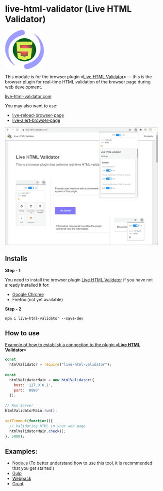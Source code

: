 # live-html-validator (Live HTML Validator)

![Live HTML Validator](https://raw.githubusercontent.com/Yuriy-Svetlov/live-html-validator/main/images/on_128x128_v1.png)

This module is for the browser plugin «[Live HTML Validator](https://live-html-validator.com)» — this is the browser plugin for real-time HTML validation of the browser page during web development.

[live-html-validator.com](https://live-html-validator.com/)

You may also want to use: 
* [live-reload-browser-page](https://live-reload-browser-page.com/)
* [live-alert-browser-page](https://live-alert-browser-page.com/)

![Live HTML Validator](https://raw.githubusercontent.com/Yuriy-Svetlov/live-html-validator/main/images/main.png)



## Installs

**Step - 1** 

You need to install the browser plugin [Live HTML Validator](https://live-html-validator.com/) if you have not already installed it for:
  * [Google Chrome](#)
  * Firefox (not yet available)
  
**Step - 2**
```shell
npm i live-html-validator --save-dev
```

##  How to use

[Example of how to establish a connection to the plugin «**Live HTML Validator**»](https://github.com/Yuriy-Svetlov/live-html-validator/tree/main/documentation/examples/%D1%81onnect_to_server)

```javascript
const 
  htmlValidator = require("live-html-validator");

const
  htmlValidatorMain = new htmlValidator({
    host: '127.0.0.1',
    port: '8080'
  });

// Run Server
htmlValidatorMain.run();

setTimeout(function(){
  // Validating HTML in your web page
  htmlValidatorMain.check();
}, 5000);
```

##  Examples:

* [NodeJs](https://github.com/Yuriy-Svetlov/live-html-validator/tree/main/documentation/examples/nodejs/1) (To better understand how to use this tool, it is recommended that you get started.)
* [Gulp](https://github.com/Yuriy-Svetlov/live-html-validator/tree/main/documentation/examples/gulp)
* [Webpack](https://github.com/Yuriy-Svetlov/live-html-validator/tree/main/documentation/examples/webpack)
* [Grunt](https://github.com/Yuriy-Svetlov/live-html-validator/tree/main/documentation/examples/grunt)
